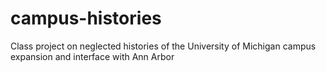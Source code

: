 # campus-histories
Class project on neglected histories of the University of Michigan campus expansion and interface with Ann Arbor
